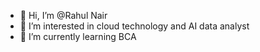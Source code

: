 - 👋 Hi, I’m @Rahul Nair
- 👀 I’m interested in cloud technology and AI data analyst 
- 🌱 I’m currently learning BCA 


<!---
Rahul-SNair/Rahul-SNair is a ✨ special ✨ repository because its `README.md` (this file) appears on your GitHub profile.
You can click the Preview link to take a look at your changes.
--->
